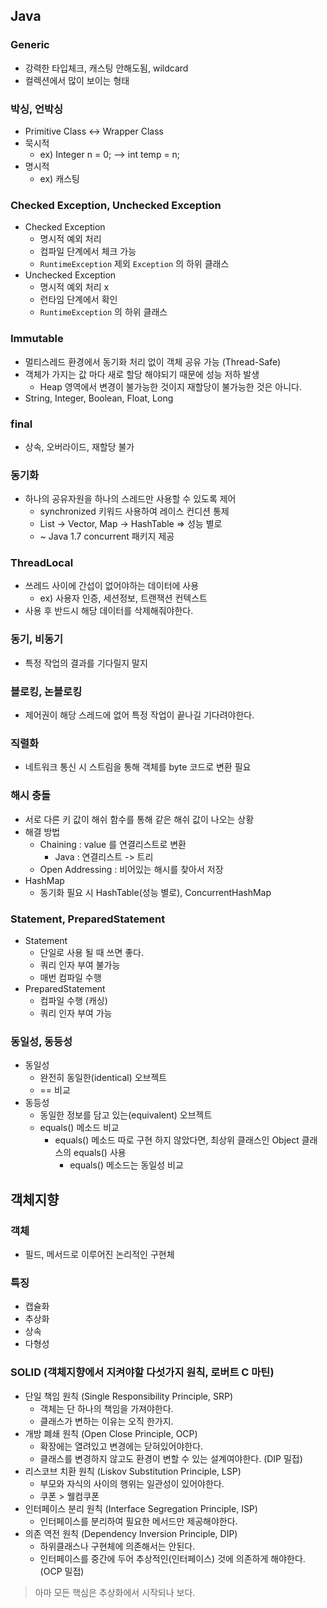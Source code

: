 
## Java
### Generic
- 강력한 타입체크, 캐스팅 안해도됨, wildcard
- 컬렉션에서 많이 보이는 형태

### 박싱, 언박싱
- Primitive Class <-> Wrapper Class
- 묵시적 
    - ex) Integer n = 0; --> int temp = n;
- 명시적 
    - ex) 캐스팅
    
### Checked Exception, Unchecked Exception
- Checked Exception
    - 명시적 예외 처리
    - 컴파일 단계에서 체크 가능
    - `RuntimeException` 제외 `Exception` 의 하위 클래스
- Unchecked Exception
    - 명시적 예외 처리 x
    - 런타임 단계에서 확인
    - `RuntimeException` 의 하위 클래스
    
### Immutable
- 멀티스레드 환경에서 동기화 처리 없이 객체 공유 가능 (Thread-Safe)
- 객체가 가지는 값 마다 새로 할당 해야되기 때문에 성능 저하 발생
    - Heap 영역에서 변경이 불가능한 것이지 재할당이 불가능한 것은 아니다.
- String, Integer, Boolean, Float, Long

### final 
- 상속, 오버라이드, 재할당 불가

### 동기화
- 하나의 공유자원을 하나의 스레드만 사용할 수 있도록 제어
    - synchronized 키워드 사용하여 레이스 컨디션 통제
    - List -> Vector, Map -> HashTable => 성능 별로
    - ~ Java 1.7 concurrent 패키지 제공
    
### ThreadLocal
- 쓰레드 사이에 간섭이 없어야하는 데이터에 사용
    - ex) 사용자 인증, 세션정보, 트랜잭션 컨텍스트
- 사용 후 반드시 해당 데이터를 삭제해줘야한다.
 
### 동기, 비동기
- 특정 작업의 결과를 기다릴지 말지 

### 블로킹, 논블로킹
- 제어권이 해당 스레드에 없어 특정 작업이 끝나길 기다려야한다.

### 직렬화
- 네트워크 통신 시 스트림을 통해 객체를 byte 코드로 변환 필요

### 해시 충돌
- 서로 다른 키 값이 해쉬 함수를 통해 같은 해쉬 값이 나오는 상황
- 해결 방법
    - Chaining : value 를 연결리스트로 변환
        - Java : 연결리스트 -> 트리
    - Open Addressing : 비어있는 해시를 찾아서 저장
- HashMap 
    - 동기화 필요 시 HashTable(성능 별로), ConcurrentHashMap
    
### Statement, PreparedStatement
- Statement
    - 단일로 사용 될 때 쓰면 좋다.
    - 쿼리 인자 부여 불가능
    - 매번 컴파일 수행
- PreparedStatement
    - 컴파일 수행 (캐싱)
    - 쿼리 인자 부여 가능

### 동일성, 동등성
- 동일성
    - 완전히 동일한(identical) 오브젝트
    - == 비교
- 동등성
    - 동일한 정보를 담고 있는(equivalent) 오브젝트
    - equals() 메소드 비교
        - equals() 메소드 따로 구현 하지 않았다면, 최상위 클래스인 Object 클래스의 equals() 사용
            - equals() 메소드는 동일성 비교
    
## 객체지향
### 객체
- 필드, 메서드로 이루어진 논리적인 구현체

### 특징
- 캡슐화
- 추상화
- 상속
- 다형성

### SOLID (객체지향에서 지켜야할 다섯가지 원칙, 로버트 C 마틴)
- 단일 책임 원칙 (Single Responsibility Principle, SRP)
    - 객체는 단 하나의 책임을 가져야한다.
    - 클래스가 변하는 이유는 오직 한가지.
- 개방 폐쇄 원칙 (Open Close Principle, OCP)
    - 확장에는 열려있고 변경에는 닫혀있어야한다.
    - 클래스를 변경하지 않고도 환경이 변할 수 있는 설계여야한다. (DIP 밀접) 
- 리스코브 치환 원칙 (Liskov Substitution Principle, LSP) 
    - 부모와 자식의 사이의 행위는 일관성이 있어야한다.
    - 쿠폰 > 웰컴쿠폰
- 인터페이스 분리 원칙 (Interface Segregation Principle, ISP)
    - 인터페이스를 분리하여 필요한 메서드만 제공해야한다.
- 의존 역전 원칙 (Dependency Inversion Principle, DIP)
    - 하위클래스나 구현체에 의존해서는 안된다.
    - 인터페이스를 중간에 두어 추상적인(인터페이스) 것에 의존하게 해야한다. (OCP 밀접)
    
> 아마 모든 핵심은 추상화에서 시작되나 보다.
